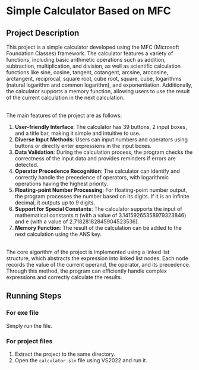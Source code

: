# Simple Calculator Based on MFC

## Project Description

This project is a simple calculator developed using the MFC (Microsoft Foundation Classes) framework. The calculator features a variety of functions, including basic arithmetic operations such as addition, subtraction, multiplication, and division, as well as scientific calculation functions like sine, cosine, tangent, cotangent, arcsine, arccosine, arctangent, reciprocal, square root, cube root, square, cube, logarithms (natural logarithm and common logarithm), and exponentiation. Additionally, the calculator supports a memory function, allowing users to use the result of the current calculation in the next calculation.

<br>The main features of the project are as follows:
1. **User-friendly Interface**: The calculator has 39 buttons, 2 input boxes, and a title bar, making it simple and intuitive to use.
2. **Diverse Input Methods**: Users can input numbers and operators using buttons or directly enter expressions in the input boxes.
3. **Data Validation**: During the calculation process, the program checks the correctness of the input data and provides reminders if errors are detected.
4. **Operator Precedence Recognition**: The calculator can identify and correctly handle the precedence of operators, with logarithmic operations having the highest priority.
5. **Floating-point Number Processing**: For floating-point number output, the program processes the number based on its digits. If it is an infinite decimal, it outputs up to 9 digits.
6. **Support for Special Constants**: The calculator supports the input of mathematical constants π (with a value of 3.14159265358979323846) and e (with a value of 2.71828182845904523536).
7. **Memory Function**: The result of the calculation can be added to the next calculation using the ANS key.

<br>The core algorithm of the project is implemented using a linked list structure, which abstracts the expression into linked list nodes. Each node records the value of the current operand, the operator, and its precedence. Through this method, the program can efficiently handle complex expressions and correctly calculate the results.

## Running Steps
### For exe file
Simply run the file.

### For project files
1. Extract the project to the same directory.
2. Open the `calculator.sln` file using VS2022 and run it.
  
